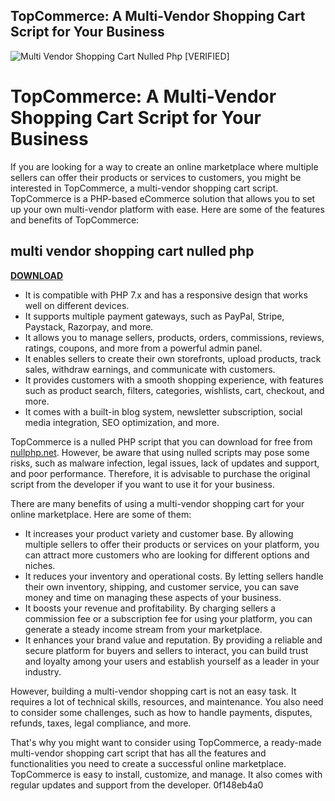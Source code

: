 ## TopCommerce: A Multi-Vendor Shopping Cart Script for Your Business

 
![Multi Vendor Shopping Cart Nulled Php \[VERIFIED\]](https://yithemes.com/wp-content/uploads/2022/12/20_multi-vendor.jpg)

 
# TopCommerce: A Multi-Vendor Shopping Cart Script for Your Business
 
If you are looking for a way to create an online marketplace where multiple sellers can offer their products or services to customers, you might be interested in TopCommerce, a multi-vendor shopping cart script. TopCommerce is a PHP-based eCommerce solution that allows you to set up your own multi-vendor platform with ease. Here are some of the features and benefits of TopCommerce:
 
## multi vendor shopping cart nulled php


[**DOWNLOAD**](https://www.google.com/url?q=https%3A%2F%2Furluss.com%2F2tKBKM&sa=D&sntz=1&usg=AOvVaw0y-e3DYefpGroOFlH8JKrA)

 
- It is compatible with PHP 7.x and has a responsive design that works well on different devices.
- It supports multiple payment gateways, such as PayPal, Stripe, Paystack, Razorpay, and more.
- It allows you to manage sellers, products, orders, commissions, reviews, ratings, coupons, and more from a powerful admin panel.
- It enables sellers to create their own storefronts, upload products, track sales, withdraw earnings, and communicate with customers.
- It provides customers with a smooth shopping experience, with features such as product search, filters, categories, wishlists, cart, checkout, and more.
- It comes with a built-in blog system, newsletter subscription, social media integration, SEO optimization, and more.

TopCommerce is a nulled PHP script that you can download for free from [nullphp.net](https://nullphp.net/scripts/topcommercemulti-vendor-ecommerce-script/). However, be aware that using nulled scripts may pose some risks, such as malware infection, legal issues, lack of updates and support, and poor performance. Therefore, it is advisable to purchase the original script from the developer if you want to use it for your business.

There are many benefits of using a multi-vendor shopping cart for your online marketplace. Here are some of them:

- It increases your product variety and customer base. By allowing multiple sellers to offer their products or services on your platform, you can attract more customers who are looking for different options and niches.
- It reduces your inventory and operational costs. By letting sellers handle their own inventory, shipping, and customer service, you can save money and time on managing these aspects of your business.
- It boosts your revenue and profitability. By charging sellers a commission fee or a subscription fee for using your platform, you can generate a steady income stream from your marketplace.
- It enhances your brand value and reputation. By providing a reliable and secure platform for buyers and sellers to interact, you can build trust and loyalty among your users and establish yourself as a leader in your industry.

However, building a multi-vendor shopping cart is not an easy task. It requires a lot of technical skills, resources, and maintenance. You also need to consider some challenges, such as how to handle payments, disputes, refunds, taxes, legal compliance, and more.
 
That's why you might want to consider using TopCommerce, a ready-made multi-vendor shopping cart script that has all the features and functionalities you need to create a successful online marketplace. TopCommerce is easy to install, customize, and manage. It also comes with regular updates and support from the developer.
 0f148eb4a0
